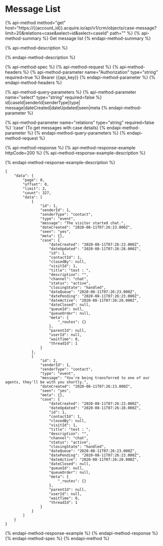 # Message List

{% api-method method="get" host="https://{{account\_id}}.acquire.io/api/v1/crm/objects/case-message?limit=20&relations=case&select=id&select=caseId" path="" %}
{% api-method-summary %}
Get message list
{% endapi-method-summary %}

{% api-method-description %}

{% endapi-method-description %}

{% api-method-spec %}
{% api-method-request %}
{% api-method-headers %}
{% api-method-parameter name="Authorization" type="string" required=true %}
 Bearer {{api\_key}}
{% endapi-method-parameter %}
{% endapi-method-headers %}

{% api-method-query-parameters %}
{% api-method-parameter name="select" type="string" required=false %}
id\|caseId\|senderId\|senderType\|type\|  
message\|dateCreated\|dateUpdated\|seen\|meta
{% endapi-method-parameter %}

{% api-method-parameter name="relations" type="string" required=false %}
'case' \(To get messages with case details\)
{% endapi-method-parameter %}
{% endapi-method-query-parameters %}
{% endapi-method-request %}

{% api-method-response %}
{% api-method-response-example httpCode=200 %}
{% api-method-response-example-description %}

{% endapi-method-response-example-description %}

```
{
    "data": {
        "page": 0,
        "offset": 0,
        "limit": 2,
        "count": 327,
        "data": [
            {
                "id": 1,
                "senderId": 1,
                "senderType": "contact",
                "type": "event",
                "message": "The visitor started chat.",
                "dateCreated": "2020-08-11T07:26:23.000Z",
                "seen": "yes",
                "meta": {},
                "case": {
                    "dateCreated": "2020-08-11T07:26:23.000Z",
                    "dateUpdated": "2020-08-11T07:26:28.000Z",
                    "id": 1,
                    "contactId": 1,
                    "closedBy": null,
                    "visitId": 1,
                    "title": "test : ",
                    "description": "",
                    "channel": "chat",
                    "status": "active",
                    "closingState": "handled",
                    "dateQueue": "2020-08-11T07:26:23.000Z",
                    "datePending": "2020-08-11T07:26:23.000Z",
                    "dateActive": "2020-08-11T07:26:28.000Z",
                    "dateClosed": null,
                    "queueId": null,
                    "queueOrder": null,
                    "meta": {
                        "_routes": {}
                    },
                    "parentId": null,
                    "userId": null,
                    "waitTime": 0,
                    "threadId": 1
                }
            },
            {
                "id": 2,
                "senderId": 1,
                "senderType": "contact",
                "type": "event",
                "message": "You're being transferred to one of our agents, they'll be with you shortly.",
                "dateCreated": "2020-08-11T07:26:23.000Z",
                "seen": "yes",
                "meta": {},
                "case": {
                    "dateCreated": "2020-08-11T07:26:23.000Z",
                    "dateUpdated": "2020-08-11T07:26:28.000Z",
                    "id": 1,
                    "contactId": 1,
                    "closedBy": null,
                    "visitId": 1,
                    "title": "test : ",
                    "description": "",
                    "channel": "chat",
                    "status": "active",
                    "closingState": "handled",
                    "dateQueue": "2020-08-11T07:26:23.000Z",
                    "datePending": "2020-08-11T07:26:23.000Z",
                    "dateActive": "2020-08-11T07:26:28.000Z",
                    "dateClosed": null,
                    "queueId": null,
                    "queueOrder": null,
                    "meta": {
                        "_routes": {}
                    },
                    "parentId": null,
                    "userId": null,
                    "waitTime": 0,
                    "threadId": 1
                }
            }
        ]
    }
}
```
{% endapi-method-response-example %}
{% endapi-method-response %}
{% endapi-method-spec %}
{% endapi-method %}

